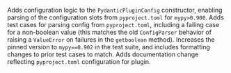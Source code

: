 Adds configuration logic to the `PydanticPluginConfig` constructor, enabling parsing of the configuration slots from `pyproject.toml` for `mypy>0.900`.
Adds test cases for parsing config from `pyproject.toml`, including a failing case for a non-boolean value (this matches the old `ConfigParser` behavior of raising a `ValueError` on failures in the `getboolean` method).
Increases the pinned version to `mypy==0.902` in the test suite, and includes formatting changes to prior test cases to match.
Adds documentation change reflecting `pyproject.toml` configuration for plugin.
